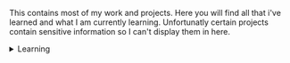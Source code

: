 This contains most of my work and projects. Here you will find all that i've learned and what I am currently learning. Unfortunatly certain projects contain sensitive information so I can't display them in here. 
<details>
  <summary>Learning</summary>
  In here you will find what I have learned recently. Beginning 2021 I got a new job as software developer so I started developing my skills in C family language and in APIs. I set a complete path for 2021 and maybe even 2022. There is a lot what i want to do. Below is a list of what I have learned.<br>
    <details>
      <summary>C</summary>
      I started this language with a course called "Learning C" on LinkedIn learning. I have completed this course and got a certificate which is in this repository. I am currently working on Advanced C Programming which is the second of the 3 courses in my C learning path. I don't plan on using this language but it is a good base of a lot of programming languages.
    </details>
</details>
